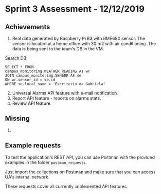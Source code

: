 # Sprint 3 Assessment - 12/12/2019

## Achievements

1. Real data generated by Raspberry Pi B3 with BME680 sensor. The sensor is located at a home office with 30 m2 with air conditioning. The data is being sent to the team's DB in the VM. 

Search DB: 

	SELECT * FROM
	campus_monitoring.WEATHER_READING As wr
	JOIN campus_monitoring.SENSOR AS se
	ON wr.sensor_id = se.id
	WHERE se.local_name = 'Escritorio da Gabriela'

2. Universal Alarms API feature with e-mail notification.
3. Report API feature - reports on alarms stats.
4. Review API feature.


## Missing

1. 

## Example requests

To test the application's REST API, you can use Postman with the provided examples in the folder `postman_requests`.

Just import the collections on Postman and make sure that you can access UA's internal network.

These requests cover all currently implemented API features.